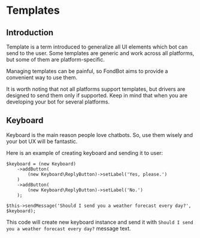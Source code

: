 # Templates

## Introduction
Template is a term introduced to generalize all UI elements which bot can send to the user.
Some templates are generic and work across all platforms, but some of them are platform-specific.
 
Managing templates can be painful, so FondBot aims to provide a convenient way to use them.

It is worth noting that not all platforms support templates, but drivers are designed to send them only if supported. 
Keep in mind that when you are developing your bot for several platforms.  

## Keyboard
Keyboard is the main reason people love chatbots. So, use them wisely and your bot UX will be fantastic.

Here is an example of creating keyboard and sending it to user:

```
$keyboard = (new Keyboard)
    ->addButton(
        (new Keyboard\ReplyButton)->setLabel('Yes, please.')
    )
    ->addButton(
        (new Keyboard\ReplyButton)->setLabel('No.')
    );

$this->sendMessage('Should I send you a weather forecast every day?', $keyboard);
```

This code will create new keyboard instance and send it with `Should I send you a weather forecast every day?` message text.



